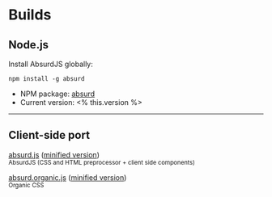 # Builds

## Node.js

Install AbsurdJS globally:

	npm install -g absurd

* NPM package: [absurd](https://npmjs.org/package/absurd)
* Current version: <% this.version %>

- - -

## Client-side port

<i class="fa fa-download"></i> [absurd.js](/builds/absurd.js) ([minified version](/builds/absurd.min.js))
<br /><small>AbsurdJS (CSS and HTML preprocessor + client side components)</small>

<i class="fa fa-download"></i> [absurd.organic.js](/builds/absurd.organic.js) ([minified version](/builds/absurd.organic.min.js))
<br /><small>Organic CSS</small>
